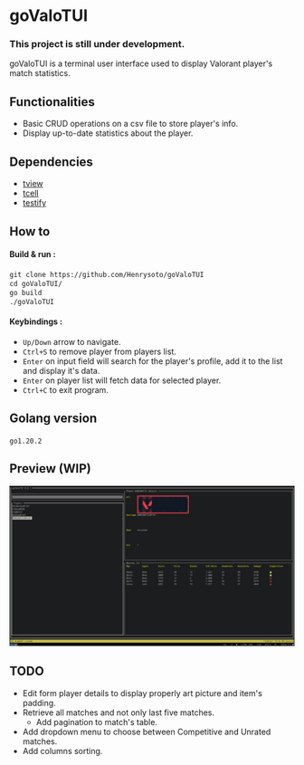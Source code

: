 # goValoTUI

### This project is still under development.

goValoTUI is a terminal user interface used to display Valorant player's match statistics.

## Functionalities
- Basic CRUD operations on a csv file to store player's info.
- Display up-to-date statistics about the player.

## Dependencies
- [tview](https://github.com/rivo/tview)
- [tcell](https://github.com/gdamore/tcell)
- [testify](https://github.com/stretchr/testify)
 
 ## How to
 #### Build & run :
 ```
 git clone https://github.com/Henrysoto/goValoTUI
 cd goValoTUI/
 go build
 ./goValoTUI
 ```
 #### Keybindings :
 - `Up/Down` arrow to navigate.
 - `Ctrl+S` to remove player from players list.
 - `Enter` on input field will search for the player's profile, add it to the list and display it's data.
 - `Enter` on player list will fetch data for selected player.
 - `Ctrl+C` to exit program.

 ## Golang version
 `go1.20.2`
 
 ## Preview (WIP)
 ![goValoTUI](https://github.com/Henrysoto/goValoTUI/blob/master/screenshots/screenshot.png?raw=true)

## TODO
- Edit form player details to display properly art picture and item's padding.
- Retrieve all matches and not only last five matches.
  - Add pagination to match's table.
- Add dropdown menu to choose between Competitive and Unrated matches.
- Add columns sorting.
